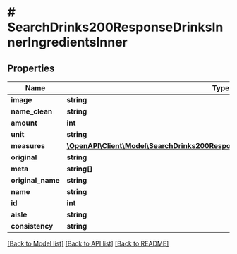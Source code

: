 # # SearchDrinks200ResponseDrinksInnerIngredientsInner

## Properties

Name | Type | Description | Notes
------------ | ------------- | ------------- | -------------
**image** | **string** |  | [optional]
**name_clean** | **string** |  | [optional]
**amount** | **int** |  | [optional]
**unit** | **string** |  | [optional]
**measures** | [**\OpenAPI\Client\Model\SearchDrinks200ResponseDrinksInnerIngredientsInnerMeasures**](SearchDrinks200ResponseDrinksInnerIngredientsInnerMeasures.md) |  | [optional]
**original** | **string** |  | [optional]
**meta** | **string[]** |  | [optional]
**original_name** | **string** |  | [optional]
**name** | **string** |  | [optional]
**id** | **int** |  | [optional]
**aisle** | **string** |  | [optional]
**consistency** | **string** |  | [optional]

[[Back to Model list]](../../README.md#models) [[Back to API list]](../../README.md#endpoints) [[Back to README]](../../README.md)
